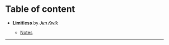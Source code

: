 # Table of content

- [**Limitless** by *Jim Kwik*](https://www.amazon.in/Limitless-Upgrade-Anything-Faster-Exceptional/dp/1401958230)

    - [Notes](#)

---
